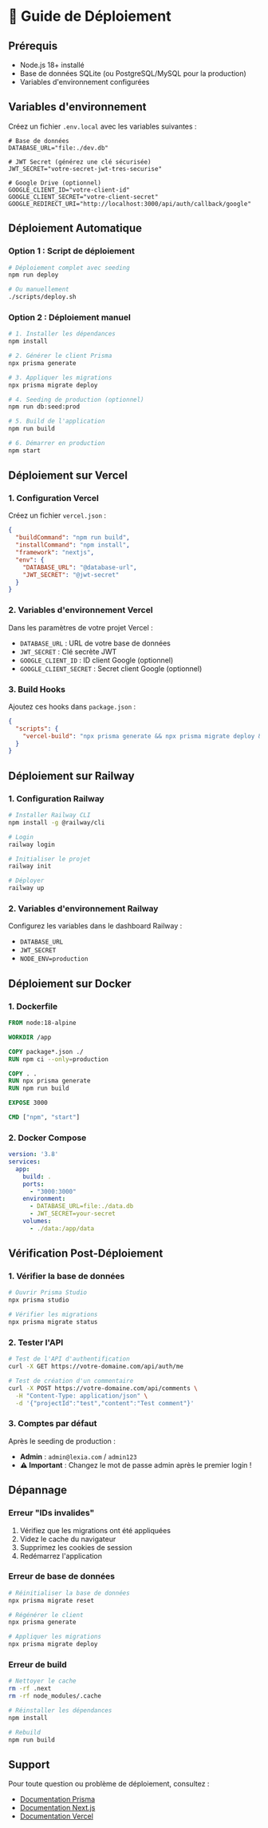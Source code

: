 # 🚀 Guide de Déploiement

## Prérequis

- Node.js 18+ installé
- Base de données SQLite (ou PostgreSQL/MySQL pour la production)
- Variables d'environnement configurées

## Variables d'environnement

Créez un fichier `.env.local` avec les variables suivantes :

```env
# Base de données
DATABASE_URL="file:./dev.db"

# JWT Secret (générez une clé sécurisée)
JWT_SECRET="votre-secret-jwt-tres-securise"

# Google Drive (optionnel)
GOOGLE_CLIENT_ID="votre-client-id"
GOOGLE_CLIENT_SECRET="votre-client-secret"
GOOGLE_REDIRECT_URI="http://localhost:3000/api/auth/callback/google"
```

## Déploiement Automatique

### Option 1 : Script de déploiement

```bash
# Déploiement complet avec seeding
npm run deploy

# Ou manuellement
./scripts/deploy.sh
```

### Option 2 : Déploiement manuel

```bash
# 1. Installer les dépendances
npm install

# 2. Générer le client Prisma
npx prisma generate

# 3. Appliquer les migrations
npx prisma migrate deploy

# 4. Seeding de production (optionnel)
npm run db:seed:prod

# 5. Build de l'application
npm run build

# 6. Démarrer en production
npm start
```

## Déploiement sur Vercel

### 1. Configuration Vercel

Créez un fichier `vercel.json` :

```json
{
  "buildCommand": "npm run build",
  "installCommand": "npm install",
  "framework": "nextjs",
  "env": {
    "DATABASE_URL": "@database-url",
    "JWT_SECRET": "@jwt-secret"
  }
}
```

### 2. Variables d'environnement Vercel

Dans les paramètres de votre projet Vercel :

- `DATABASE_URL` : URL de votre base de données
- `JWT_SECRET` : Clé secrète JWT
- `GOOGLE_CLIENT_ID` : ID client Google (optionnel)
- `GOOGLE_CLIENT_SECRET` : Secret client Google (optionnel)

### 3. Build Hooks

Ajoutez ces hooks dans `package.json` :

```json
{
  "scripts": {
    "vercel-build": "npx prisma generate && npx prisma migrate deploy && npm run build"
  }
}
```

## Déploiement sur Railway

### 1. Configuration Railway

```bash
# Installer Railway CLI
npm install -g @railway/cli

# Login
railway login

# Initialiser le projet
railway init

# Déployer
railway up
```

### 2. Variables d'environnement Railway

Configurez les variables dans le dashboard Railway :

- `DATABASE_URL`
- `JWT_SECRET`
- `NODE_ENV=production`

## Déploiement sur Docker

### 1. Dockerfile

```dockerfile
FROM node:18-alpine

WORKDIR /app

COPY package*.json ./
RUN npm ci --only=production

COPY . .
RUN npx prisma generate
RUN npm run build

EXPOSE 3000

CMD ["npm", "start"]
```

### 2. Docker Compose

```yaml
version: '3.8'
services:
  app:
    build: .
    ports:
      - "3000:3000"
    environment:
      - DATABASE_URL=file:./data.db
      - JWT_SECRET=your-secret
    volumes:
      - ./data:/app/data
```

## Vérification Post-Déploiement

### 1. Vérifier la base de données

```bash
# Ouvrir Prisma Studio
npx prisma studio

# Vérifier les migrations
npx prisma migrate status
```

### 2. Tester l'API

```bash
# Test de l'API d'authentification
curl -X GET https://votre-domaine.com/api/auth/me

# Test de création d'un commentaire
curl -X POST https://votre-domaine.com/api/comments \
  -H "Content-Type: application/json" \
  -d '{"projectId":"test","content":"Test comment"}'
```

### 3. Comptes par défaut

Après le seeding de production :

- **Admin** : `admin@lexia.com` / `admin123`
- **⚠️ Important** : Changez le mot de passe admin après le premier login !

## Dépannage

### Erreur "IDs invalides"

1. Vérifiez que les migrations ont été appliquées
2. Videz le cache du navigateur
3. Supprimez les cookies de session
4. Redémarrez l'application

### Erreur de base de données

```bash
# Réinitialiser la base de données
npx prisma migrate reset

# Régénérer le client
npx prisma generate

# Appliquer les migrations
npx prisma migrate deploy
```

### Erreur de build

```bash
# Nettoyer le cache
rm -rf .next
rm -rf node_modules/.cache

# Réinstaller les dépendances
npm install

# Rebuild
npm run build
```

## Support

Pour toute question ou problème de déploiement, consultez :

- [Documentation Prisma](https://www.prisma.io/docs)
- [Documentation Next.js](https://nextjs.org/docs)
- [Documentation Vercel](https://vercel.com/docs)
